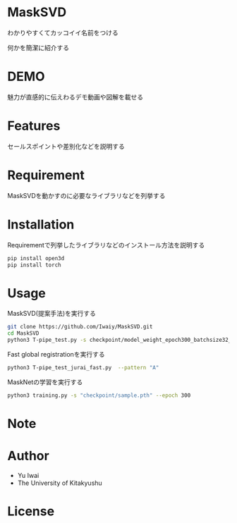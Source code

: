 # MaskSVD

わかりやすくてカッコイイ名前をつける
 
何かを簡潔に紹介する
 
# DEMO
 
魅力が直感的に伝えわるデモ動画や図解を載せる
 
# Features
 
セールスポイントや差別化などを説明する
 
# Requirement
 
MaskSVDを動かすのに必要なライブラリなどを列挙する

 
# Installation
 
Requirementで列挙したライブラリなどのインストール方法を説明する
 
```bash
pip install open3d
pip install torch
```
 
# Usage

 MaskSVD(提案手法)を実行する

```bash
git clone https://github.com/Iwaiy/MaskSVD.git
cd MaskSVD
python3 T-pipe_test.py -s checkpoint/model_weight_epoch300_batchsize32_plane.pth --pattern "A"
```
Fast global registrationを実行する

```bash
python3 T-pipe_test_jurai_fast.py  --pattern "A"
```

MaskNetの学習を実行する

```bash
python3 training.py -s "checkpoint/sample.pth" --epoch 300
```


# Note

# Author
 
* Yu Iwai
* The University of Kitakyushu
 
# License
